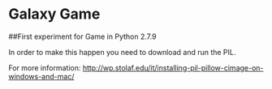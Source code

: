 # Galaxy Game


##First experiment for Game in Python 2.7.9

In order to make this happen you need to download and run the PIL. 

For more information: http://wp.stolaf.edu/it/installing-pil-pillow-cimage-on-windows-and-mac/
